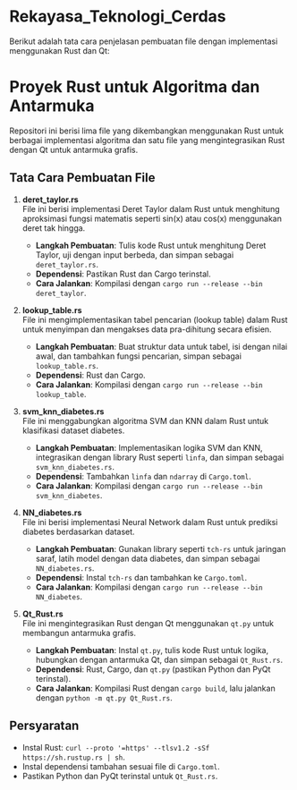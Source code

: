 # Rekayasa_Teknologi_Cerdas

Berikut adalah tata cara penjelasan pembuatan file dengan implementasi menggunakan Rust dan Qt:


# Proyek Rust untuk Algoritma dan Antarmuka

Repositori ini berisi lima file yang dikembangkan menggunakan Rust untuk berbagai implementasi algoritma dan satu file yang mengintegrasikan Rust dengan Qt untuk antarmuka grafis.

## Tata Cara Pembuatan File 

1. **deret_taylor.rs**  
   File ini berisi implementasi Deret Taylor dalam Rust untuk menghitung aproksimasi fungsi matematis seperti sin(x) atau cos(x) menggunakan deret tak hingga.  
   - **Langkah Pembuatan**: Tulis kode Rust untuk menghitung Deret Taylor, uji dengan input berbeda, dan simpan sebagai `deret_taylor.rs`.  
   - **Dependensi**: Pastikan Rust dan Cargo terinstal.  
   - **Cara Jalankan**: Kompilasi dengan `cargo run --release --bin deret_taylor`.

2. **lookup_table.rs**  
   File ini mengimplementasikan tabel pencarian (lookup table) dalam Rust untuk menyimpan dan mengakses data pra-dihitung secara efisien.  
   - **Langkah Pembuatan**: Buat struktur data untuk tabel, isi dengan nilai awal, dan tambahkan fungsi pencarian, simpan sebagai `lookup_table.rs`.  
   - **Dependensi**: Rust dan Cargo.  
   - **Cara Jalankan**: Kompilasi dengan `cargo run --release --bin lookup_table`.

3. **svm_knn_diabetes.rs**  
   File ini menggabungkan algoritma SVM dan KNN dalam Rust untuk klasifikasi dataset diabetes.  
   - **Langkah Pembuatan**: Implementasikan logika SVM dan KNN, integrasikan dengan library Rust seperti `linfa`, dan simpan sebagai `svm_knn_diabetes.rs`.  
   - **Dependensi**: Tambahkan `linfa` dan `ndarray` di `Cargo.toml`.  
   - **Cara Jalankan**: Kompilasi dengan `cargo run --release --bin svm_knn_diabetes`.

4. **NN_diabetes.rs**  
   File ini berisi implementasi Neural Network dalam Rust untuk prediksi diabetes berdasarkan dataset.  
   - **Langkah Pembuatan**: Gunakan library seperti `tch-rs` untuk jaringan saraf, latih model dengan data diabetes, dan simpan sebagai `NN_diabetes.rs`.  
   - **Dependensi**: Instal `tch-rs` dan tambahkan ke `Cargo.toml`.  
   - **Cara Jalankan**: Kompilasi dengan `cargo run --release --bin NN_diabetes`.

5. **Qt_Rust.rs**  
   File ini mengintegrasikan Rust dengan Qt menggunakan `qt.py` untuk membangun antarmuka grafis.  
   - **Langkah Pembuatan**: Instal `qt.py`, tulis kode Rust untuk logika, hubungkan dengan antarmuka Qt, dan simpan sebagai `Qt_Rust.rs`.  
   - **Dependensi**: Rust, Cargo, dan `qt.py` (pastikan Python dan PyQt terinstal).  
   - **Cara Jalankan**: Kompilasi Rust dengan `cargo build`, lalu jalankan dengan `python -m qt.py Qt_Rust.rs`.

## Persyaratan
- Instal Rust: `curl --proto '=https' --tlsv1.2 -sSf https://sh.rustup.rs | sh`.
- Instal dependensi tambahan sesuai file di `Cargo.toml`.
- Pastikan Python dan PyQt terinstal untuk `Qt_Rust.rs`.
